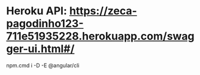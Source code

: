 # Heroku API: https://zeca-pagodinho123-711e51935228.herokuapp.com/swagger-ui.html#/
npm.cmd i -D -E @angular/cli
